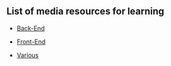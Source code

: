 ## List of media resources for learning

* [Back-End](backend/)

* [Front-End](frontend/)

* [Various](various/)
